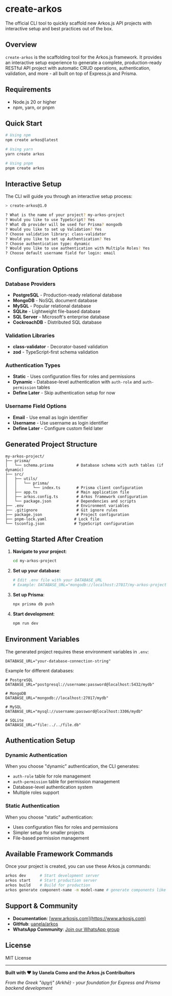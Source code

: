# create-arkos

The official CLI tool to quickly scaffold new Arkos.js API projects with interactive setup and best practices out of the box.

## Overview

`create-arkos` is the scaffolding tool for the Arkos.js framework. It provides an interactive setup experience to generate a complete, production-ready RESTful API project with automatic CRUD operations, authentication, validation, and more - all built on top of Express.js and Prisma.

## Requirements

- Node.js 20 or higher
- npm, yarn, or pnpm

## Quick Start

```bash
# Using npm
npm create arkos@latest

# Using yarn
yarn create arkos

# Using pnpm
pnpm create arkos
```

## Interactive Setup

The CLI will guide you through an interactive setup process:

```bash
> create-arkos@1.0

? What is the name of your project? my-arkos-project
? Would you like to use TypeScript? Yes
? What db provider will be used for Prisma? mongodb
? Would you like to set up Validation? Yes
? Choose validation library: class-validator
? Would you like to set up Authentication? Yes
? Choose authentication type: dynamic
? Would you like to use authentication with Multiple Roles? Yes
? Choose default username field for login: email
```

## Configuration Options

### Database Providers

- **PostgreSQL** - Production-ready relational database
- **MongoDB** - NoSQL document database
- **MySQL** - Popular relational database
- **SQLite** - Lightweight file-based database
- **SQL Server** - Microsoft's enterprise database
- **CockroachDB** - Distributed SQL database

### Validation Libraries

- **class-validator** - Decorator-based validation
- **zod** - TypeScript-first schema validation

### Authentication Types

- **Static** - Uses configuration files for roles and permissions
- **Dynamic** - Database-level authentication with `auth-role` and `auth-permission` tables
- **Define Later** - Skip authentication setup for now

### Username Field Options

- **Email** - Use email as login identifier
- **Username** - Use username as login identifier
- **Define Later** - Configure custom field later

## Generated Project Structure

```
my-arkos-project/
├── prisma/
│   └── schema.prisma          # Database schema with auth tables (if dynamic)
├── src/
│   ├── utils/
│   │   └── prisma/
│   │       └── index.ts       # Prisma client configuration
│   ├── app.ts                 # Main application file
│   ├── arkos.config.ts        # Arkos framework configuration
│   └── package.json           # Dependencies and scripts
├── .env                       # Environment variables
├── .gitignore                 # Git ignore rules
├── package.json               # Project configuration
├── pnpm-lock.yaml            # Lock file
└── tsconfig.json             # TypeScript configuration
```

## Getting Started After Creation

1. **Navigate to your project**:

    ```bash
    cd my-arkos-project
    ```

2. **Set up your database**:

    ```bash
    # Edit .env file with your DATABASE_URL
    # Example: DATABASE_URL="mongodb://localhost:27017/my-arkos-project"
    ```

3. **Set up Prisma**:

    ```bash
    npx prisma db push
    ```

4. **Start development**:
    ```bash
    npm run dev
    ```

## Environment Variables

The generated project requires these environment variables in `.env`:

```env
DATABASE_URL="your-database-connection-string"
```

Example for different databases:

```env
# PostgreSQL
DATABASE_URL="postgresql://username:password@localhost:5432/mydb"

# MongoDB
DATABASE_URL="mongodb://localhost:27017/mydb"

# MySQL
DATABASE_URL="mysql://username:password@localhost:3306/mydb"

# SQLite
DATABASE_URL="file:../../file.db"
```

## Authentication Setup

### Dynamic Authentication

When you choose "dynamic" authentication, the CLI generates:

- `auth-role` table for role management
- `auth-permission` table for permission management
- Database-level authentication system
- Multiple roles support

### Static Authentication

When you choose "static" authentication:

- Uses configuration files for roles and permissions
- Simpler setup for smaller projects
- File-based permission management

## Available Framework Commands

Once your project is created, you can use these Arkos.js commands:

```bash
arkos dev      # Start development server
arkos start    # Start production server
arkos build    # Build for production
arkos generate component-name -m model-name # generate components like controller, routers, services
```

## Support & Community

- **Documentation**: [www.arkosjs.com](https://www.arkosjs.com)
- **GitHub**: [uanela/arkos](https://github.com/uanela/arkos)
- **WhatsApp Community**: [Join our WhatsApp group](https://chat.whatsapp.com/EJ8cjb9hxau0EcOnI4fdpD)

## License

MIT License

---

**Built with ❤️ by Uanela Como and the Arkos.js Contribuitors**

_From the Greek "ἀρχή" (Arkhē) - your foundation for Express and Prisma backend development_

